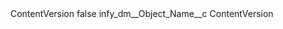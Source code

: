 <?xml version="1.0" encoding="UTF-8"?>
<CustomMetadata xmlns="http://soap.sforce.com/2006/04/metadata" xmlns:xsi="http://www.w3.org/2001/XMLSchema-instance" xmlns:xsd="http://www.w3.org/2001/XMLSchema">
    <label>ContentVersion</label>
    <protected>false</protected>
    <values>
        <field>infy_dm__Object_Name__c</field>
        <value xsi:type="xsd:string">ContentVersion</value>
    </values>
</CustomMetadata>
